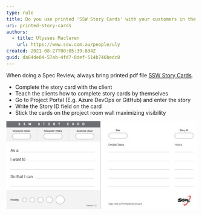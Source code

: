 ```yaml
---
type: rule
title: Do you use printed 'SSW Story Cards' with your customers in the Spec Review?
uri: printed-story-cards
authors:
  - title: Ulysses Maclaren
    url: https://www.ssw.com.au/people/uly
created: 2021-08-27T00:05:39.834Z
guid: da64de84-57ab-4fd7-8def-514b746bedc8
---
```

When doing a Spec Review, always bring printed pdf file [SSW Story Cards](SSWStoryCard.pdf).

<!--endintro-->

* Complete the story card with the client
* Teach the clients how to complete story cards by themselves
* Go to Project Portal (E.g. Azure DevOps or GitHub) and enter the story
* Write the Story ID field on the card
* Stick the cards on the project room wall maximizing visibility

![Figure: SSW Story Card](sswstorycard.jpeg)

